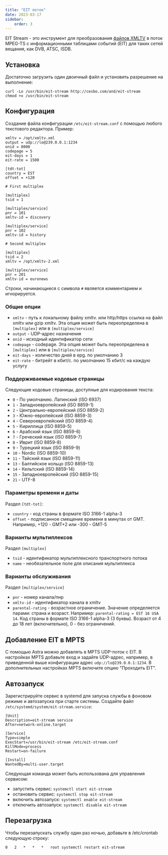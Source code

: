 ```yaml
---
title: "EIT поток"
date: 2023-03-17
sidebar:
    order: 3
---
```


EIT Stream - это инструмент для преобразования [файлов XMLTV](https://help.cesbo.com/misc/articles/format/xmltv) в поток MPEG-TS с информационными таблицами событий (EIT) для таких сетей вещания, как DVB, ATSC, ISDB.

## Установка[](https://help.cesbo.com/misc/tools-and-utilities/tv-and-media/eit-stream#installation)

Достаточно загрузить один двоичный файл и установить разрешение на выполнение:

```
curl -Lo /usr/bin/eit-stream http://cesbo.com/and/eit-stream
chmod +x /usr/bin/eit-stream
```

## Конфигурация[](https://help.cesbo.com/misc/tools-and-utilities/tv-and-media/eit-stream#configuration)

Создание файла конфигурации `/etc/eit-stream.conf` с помощью любого текстового редактора. Пример:

```
xmltv = /opt/xmltv.xml
output = udp://lo@239.0.0.1:1234
onid = 8000
codepage = 5
eit-days = 1
eit-rate = 1500

[tdt-tot]
country = EST
offset = +120

# First multiplex

[multiplex]
tsid = 1

[multiplex/service]
pnr = 101
xmltv-id = discovery

[multiplex/service]
pnr = 102
xmltv-id = history

# Second multiplex

[multiplex]
tsid = 2
xmltv = /opt/xmltv-2.xml

[multiplex/service]
pnr = 201
xmltv-id = euronews
```

Строки, начинающиеся с символа `#` является комментарием и игнорируется.

### Общие опции

- `xmltv` - путь к локальному файлу xmltv. или http/https ссылка на файл xmltv или gzip xmltv. Эта опция может быть переопределена в `[multiplex]` или в `[multiplex/service]`
- `output` - UDP-адрес назначения
- `onid` - исходный идентификатор сети
- `codepage` - codepage. Эта опция может быть переопределена в `[multiplex]` или в `[multiplex/service]`
- `eit-days` - количество дней в epg. по умолчанию 3
- `eit-rate` - битрейт в кбит/с. по умолчанию 15 кбит/с на каждую услугу

### Поддерживаемые кодовые страницы

Следующие кодовые страницы, доступные для кодирования текста:

- `0` - По умолчанию. Латинский (ISO 6937)
- `1` - Западноевропейский (ISO 8859-1)
- `2` - Центрально-европейский (ISO 8859-2)
- `3` - Южно-европейский (ISO 8859-3)
- `4` - Североевропейский (ISO 8859-4)
- `5` - Кириллица (ISO 8859-5)
- `6` - Арабский язык (ISO 8859-6)
- `7` - Греческий язык (ISO 8859-7)
- `8` - Иврит (ISO 8859-8)
- `9` - Турецкий язык (ISO 8859-9)
- `10` - Nordic (ISO 8859-10)
- `11` - Тайский язык (ISO 8859-11)
- `13` - Балтийское кольцо (ISO 8859-13)
- `14` - Кельтский (ISO 8859-14)
- `15` - Западноевропейский (ISO 8859-15)
- `21` - UTF-8

### Параметры времени и даты

Раздел `[tdt-tot]`:

- `country` - код страны в формате ISO 3166-1 alpha-3
- `offset` - подписанное смещение времени в минутах от GMT. Например, +120 - GMT+2 или -300 - GMT-5

### Варианты мультиплексов

Раздел `[multiplex]`

- `tsid` - идентификатор мультиплексного транспортного потока
- `name` - необязательное поле для описания мультиплекса

### Варианты обслуживания

Раздел `[multiplex/service]`

- `pnr` - номер канала/пнр
- `xmltv-id` - идентификатор канала в xmltv
- `parental-rating` - возрастное ограничение. Значение определяется парами: страна и возраст. Например: `parental-rating = EST 16 USA 14`. Код страны в формате ISO 3166-1 alpha-3 (3 буквы). Возраст от 4 до 18 лет (включительно), 0 - без ограничений.

## Добавление EIT в MPTS[](https://help.cesbo.com/misc/tools-and-utilities/tv-and-media/eit-stream#mux-stream-with-eit-to-mpts)

С помощью Astra можно добавлять в MPTS UDP-поток с EIT. В настройках MPTS добавьте вход и задайте UDP-адрес, например, в приведенной выше конфигурации адрес `udp://lo@239.0.0.1:1234`. В дополнительных настройках MPTS включите опцию "Проходить EIT".

## Автозапуск[](https://help.cesbo.com/misc/tools-and-utilities/tv-and-media/eit-stream#autostart)

Зарегистрируйте сервис в systemd для запуска службы в фоновом режиме и автозапуска при старте системы. Создайте файл `/etc/systemd/system/eit-stream.service`:

```
[Unit]
Description=eit-stream service
After=network-online.target

[Service]
Type=simple
ExecStart=/usr/bin/eit-stream /etc/eit-stream.conf
KillMode=process
Restart=on-failure

[Install]
WantedBy=multi-user.target
```

Следующая команда может быть использована для управления сервисом:

- запустить сервис: `systemctl start eit-stream`
- остановить сервис: `systemctl stop eit-stream`
- включить автозапуск: `systemctl enable eit-stream`
- отключить автозапуск: `systemctl disable eit-stream`

## Перезагрузка[](https://help.cesbo.com/misc/tools-and-utilities/tv-and-media/eit-stream#reload)

Чтобы перезапускать службу один раз ночью, добавьте в /etc/crontab следующую строку:

```
0   2   *   *   *   root systemctl restart eit-stream
```

